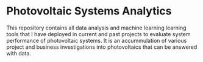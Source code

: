 # Photovoltaic Systems Analytics
This repository contains all data analysis and machine learning learning tools that I have deployed in current and past projects to evaluate system performance of photovoltaic systems. It is an accummulation of various project and business investigations into photovoltaics that can be answered with data.
